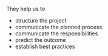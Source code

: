 They help us to
- structure the project
- communicate the planned process
- communicate the responsibilities
- predict the outcome
- establish best practices